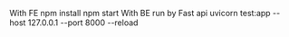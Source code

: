 With FE
npm install
npm start
With BE
run by Fast api
uvicorn test:app --host 127.0.0.1 --port 8000 --reload
